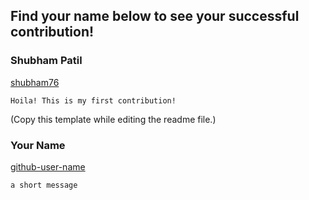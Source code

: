 ## Find your name below to see your successful contribution!


### Shubham Patil
[shubham76](https://github.com/shubham76)

`Hoila! This is my first contribution!`


(Copy this template while editing the readme file.)
### Your Name
[github-user-name](github-profile-url)

`a short message`
